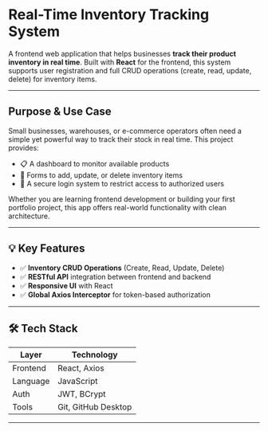 # Real-Time Inventory Tracking System

A frontend web application that helps businesses **track their product inventory in real time**. Built with **React** for the frontend, this system supports user registration and full CRUD operations (create, read, update, delete) for inventory items.

---

## Purpose & Use Case

Small businesses, warehouses, or e-commerce operators often need a simple yet powerful way to track their stock in real time. This project provides:

- 📋 A dashboard to monitor available products
- 🧾 Forms to add, update, or delete inventory items
- 🔐 A secure login system to restrict access to authorized users

Whether you are learning frontend development or building your first portfolio project, this app offers real-world functionality with clean architecture.

---

## 💡 Key Features
- ✅ **Inventory CRUD Operations** (Create, Read, Update, Delete)
- ✅ **RESTful API** integration between frontend and backend
- ✅ **Responsive UI** with React
- ✅ **Global Axios Interceptor** for token-based authorization

---

## 🛠️ Tech Stack

| Layer        | Technology             |
|--------------|------------------------|
| Frontend     | React, Axios           |
| Language     | JavaScript       |
| Auth         | JWT, BCrypt            |
| Tools        | Git, GitHub Desktop    |

---

